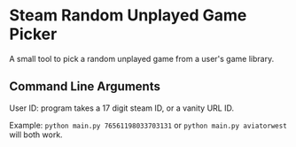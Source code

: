 # Steam Random Unplayed Game Picker
A small tool to pick a random unplayed game from a user's game library.

## Command Line Arguments
User ID: program takes a 17 digit steam ID, or a vanity URL ID.

Example: `python main.py 76561198033703131` or `python main.py aviatorwest` will both work.
